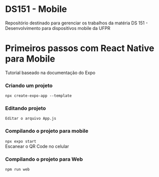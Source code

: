 # DS151 - Mobile
Repositório destinado para gerenciar os trabalhos da matéria DS 151 - Desenvolvimento para dispositívos mobile da UFPR

# Primeiros passos com React Native para Mobile
Tutorial baseado na documentação do Expo

### Criando um projeto
```npx create-expo-app --template```

### Editando projeto
```Editar o arquivo App.js```

### Compilando o projeto para mobile
```npx expo start``` \
Escanear o QR Code no celular

### Compilando o projeto para Web
```npm run web```